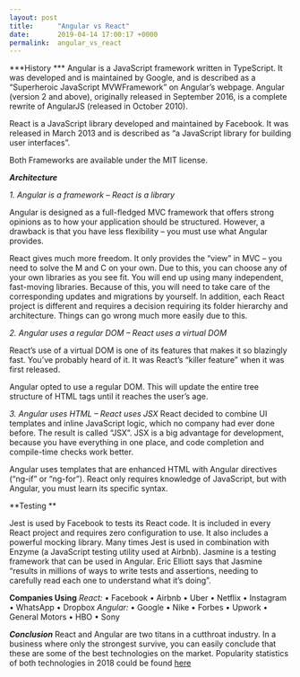 ```yaml
---
layout: post
title:      "Angular vs React"
date:       2019-04-14 17:00:17 +0000
permalink:  angular_vs_react
---
```



***History ***
Angular is a JavaScript framework written in TypeScript. It was developed and is maintained by Google, and is described as a “Superheroic JavaScript MVWFramework” on Angular’s webpage. Angular (version 2 and above), originally released in September 2016, is a complete rewrite of AngularJS (released in October 2010).

React is a JavaScript library developed and maintained by Facebook. It was released in March 2013 and is described as “a JavaScript library for building user interfaces”.

Both Frameworks are available under the MIT license.


***Architecture***

*1.	Angular is a framework – React is a library*

Angular is designed as a full-fledged MVC framework that offers strong opinions as to how your application should be structured. However, a drawback is that you have less flexibility – you must use what Angular provides.

React  gives  much more freedom. It only provides the “view” in MVC – you need to solve the M and C on your own. Due to this, you can choose any of your own libraries as you see fit. You will end up using many independent, fast-moving libraries. Because of this, you will need to take care of the corresponding updates and migrations by yourself. In addition, each React project is different and requires a decision requiring its folder hierarchy and architecture. Things can go wrong much more easily due to this.


*2.	Angular uses a regular DOM – React uses a virtual DOM*

React’s use of a virtual DOM is one of its features that makes it so blazingly fast. You’ve probably heard of it. It was React’s “killer feature” when it was first released. 

Angular opted to use a regular DOM. This will update the entire tree structure of HTML tags until it reaches the user’s age.

*3.	Angular uses HTML – React uses JSX*
React decided to combine UI templates and inline JavaScript logic, which no company had ever done before. The result is called “JSX”. JSX is a big advantage for development, because you have everything in one place, and code completion and compile-time checks work better.

Angular uses templates that are enhanced HTML with Angular directives (“ng-if” or “ng-for”). React only requires knowledge of JavaScript, but with Angular, you must learn its specific syntax.

**Testing **

Jest is used by Facebook to tests its React code. It is included in every React project and requires zero configuration to use. It also includes a powerful mocking library. Many times Jest is used in combination with Enzyme (a JavaScript testing utility used at Airbnb).
Jasmine is a testing framework that can be used in Angular. Eric Elliott says that Jasmine “results in millions of ways to write tests and assertions, needing to carefully read each one to understand what it’s doing”. 


**Companies Using**
*React:*
•	Facebook
•	Airbnb
•	Uber
•	Netflix
•	Instagram
•	WhatsApp
•	Dropbox
*Angular:*
•	Google
•	Nike
•	Forbes
•	Upwork
•	General Motors
•	HBO
•	Sony


***Conclusion***
React and Angular are two titans in a cutthroat industry. In a business where only the strongest survive, you can easily conclude that these are some of the best technologies on the market.
Popularity statistics of both technologies in 2018 could be found  [here](https://insights.stackoverflow.com/survey/2018#most-loved-dreaded-and-wanted)


